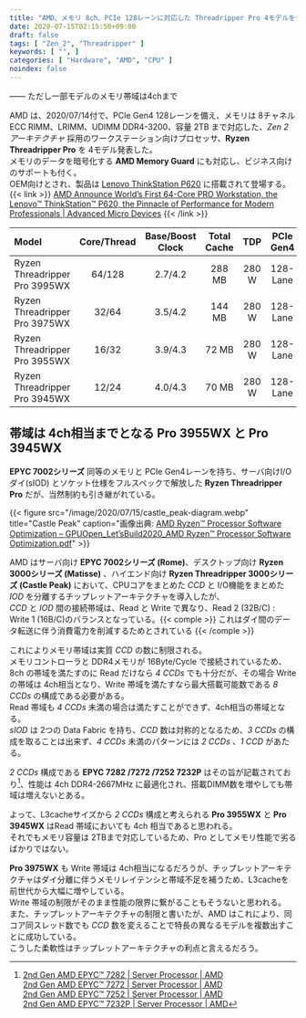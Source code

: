 ```yaml
---
title: "AMD、メモリ 8ch、PCIe 128レーンに対応した Threadripper Pro 4モデルを発表"
date: 2020-07-15T02:15:50+09:00
draft: false
tags: [ "Zen_2", "Threadripper" ]
keywords: [ "", ]
categories: [ "Hardware", "AMD", "CPU" ]
noindex: false
---
```


―― ただし一部モデルのメモリ帯域は4chまで  

AMD は、2020/07/14付で、PCIe Gen4 128レーンを備え、メモリは 8チャネル ECC RIMM、LRIMM、UDIMM DDR4-3200、容量 2TB まで対応した、*Zen 2 アーキテクチャ* 採用のワークステーション向けプロセッサ、**Ryzen Threadripper Pro** を 4モデル発表した。  
メモリのデータを暗号化する **AMD Memory Guard** にも対応し、ビジネス向けのサポートも付く。  
OEM向けとされ、製品は [Lenovo ThinkStation P620](https://thinkstation-specs.com/thinkstation/p620/) に搭載されて登場する。  
{{< link >}} [AMD Announce World’s First 64-Core PRO Workstation, the Lenovo™ ThinkStation™ P620, the Pinnacle of Performance for Modern Professionals | Advanced Micro Devices](https://ir.amd.com/news-releases/news-release-details/amd-announce-worlds-first-64-core-pro-workstation-lenovotm) {{< /link >}}

| Model | Core/Thread | Base/Boost Clock | Total Cache | TDP | PCIe Gen4 |
| :-- | :--: | :--: | :--: | :--: | :--: |
| Ryzen Threadripper<br>Pro 3995WX | 64/128 | 2.7/4.2 | 288 MB | 280 W | 128-Lane |
| Ryzen Threadripper<br>Pro 3975WX | 32/64 | 3.5/4.2 | 144 MB | 280 W | 128-Lane |
| Ryzen Threadripper<br>Pro 3955WX | 16/32 | 3.9/4.3 | 72 MB | 280 W | 128-Lane |
| Ryzen Threadripper<br>Pro 3945WX | 12/24 | 4.0/4.3 | 70 MB | 280 W | 128-Lane |

## 帯域は 4ch相当までとなる Pro 3955WX と Pro 3945WX
**EPYC 7002シリーズ** 同等のメモリと PCIe Gen4レーンを持ち、サーバ向けI/Oダイ(sIOD) とソケット仕様をフルスペックで解放した **Ryzen Threadripper Pro** だが、当然制約も引き継がれている。  

{{< figure src="/image/2020/07/15/castle_peak-diagram.webp" title="Castle Peak" caption="画像出典: [AMD Ryzen™ Processor Software Optimization – GPUOpen_Let’sBuild2020_AMD Ryzen™ Processor Software Optimization.pdf](http://gpuopen.com/wp-content/uploads/slides/GPUOpen_Let%E2%80%99sBuild2020_AMD%20Ryzen%E2%84%A2%20Processor%20Software%20Optimization.pdf)" >}}

AMD はサーバ向け **EPYC 7002シリーズ (Rome)**、デスクトップ向け **Ryzen 3000シリーズ (Matisse)** 、ハイエンド向け **Ryzen Threadripper 3000シリーズ (Castle Peak)** において、CPUコアをまとめた *CCD* と I/O機能をまとめた *IOD* を分離するチップレットアーキテクチャを導入したが、  
*CCD* と *IOD* 間の接続帯域は、Read と Write で異なり、Read 2 (32B/C) : Write 1 (16B/C)のバランスとなっている。{{< comple >}} これはダイ間のデータ転送に伴う消費電力を削減するためとされている {{< /comple >}}

これによりメモリ帯域は実質 *CCD* の数に制限される。  
メモリコントローラと DDR4メモリが 16Byte/Cycle で接続されているため、8ch の帯域を満たすのに Read だけなら *4 CCDs* でも十分だが、その場合 Write の帯域は 4ch相当となり、Write 帯域を満たすなら最大搭載可能数である *8 CCDs* の構成である必要がある。  
Read 帯域も *4 CCDs* 未満の場合は満たすことができず、4ch相当の帯域となる。  
*sIOD* は 2つの Data Fabric を持ち、*CCD* 数は対称的となるため、*3 CCDs* の構成を取ることは出来ず、*4 CCDs* 未満のパターンには *2 CCDs* 、*1 CCD* があたる。  

*2 CCDs* 構成である **EPYC 7282 /7272 /7252 7232P** はその旨が記載されており[^rome-2ccd]、性能は 4ch DDR4-2667MHz に最適化され、搭載DIMM数を増やしても帯域は増えないとある。  

[^rome-2ccd]: [2nd Gen AMD EPYC™ 7282 | Server Processor | AMD](https://www.amd.com/en/products/cpu/amd-epyc-7282#product-specs)<br>[2nd Gen AMD EPYC™ 7272 | Server Processor | AMD](https://www.amd.com/en/products/cpu/amd-epyc-7272#product-specs)<br>[2nd Gen AMD EPYC™ 7252 | Server Processor | AMD](https://www.amd.com/en/products/cpu/amd-epyc-7252#product-specs)<br>[2nd Gen AMD EPYC™ 7232P | Server Processor | AMD](https://www.amd.com/en/products/cpu/amd-epyc-7232p#product-specs)

よって、L3cacheサイズから *2 CCDs* 構成と考えられる **Pro 3955WX** と **Pro 3945WX** はRead 帯域においても 4ch 相当であると思われる。  
それでもメモリ容量は 2TBまで対応しているため、Pro としてメモリ性能で劣るばかりではない。  

**Pro 3975WX** も Write 帯域は 4ch相当になるだろうが、チップレットアーキテクチャはダイ分離に伴うメモリレイテンシと帯域不足を補うため、L3cacheを前世代から大幅に増やしている。  
Write 帯域の制限がそのまま性能の限界に繋がることもそうないと思われる。  
また、チップレットアーキテクチャの制限と書いたが、AMD はこれにより、同コア同スレッド数でも *CCD* 数を変えることで特長の異なるモデルを複数出すことに成功している。  
こうした柔軟性はチップレットアーキテクチャの利点と言えるだろう。  
